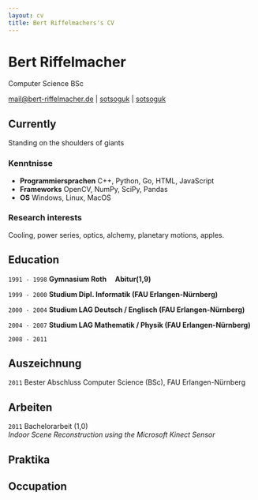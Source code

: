 ```yaml
---
layout: cv
title: Bert Riffelmachers's CV
---
```

# Bert Riffelmacher
Computer Science BSc
<div id="address">

<div id="webaddress">
<a href="mail@bert-riffelmacher.de">mail@bert-riffelmacher.de</a>
| <i class="fa fa-github"></i> <a href="http://github.com/sotsoguk">sotsoguk</a>
|
<i class="fa fa-twitter"></i> <a href="http://twitter.com/sotsoguk">sotsoguk</a>
</div>


## Currently

Standing on the shoulders of giants

### Kenntnisse

- __Programmiersprachen__ C++, Python, Go, HTML, JavaScript
- __Frameworks__ OpenCV, NumPy, SciPy, Pandas
- __OS__ Windows, Linux, MacOS



### Research interests

Cooling, power series, optics, alchemy, planetary motions, apples.


## Education

`1991 - 1998`
__Gymnasium Roth &emsp;Abitur(1,9)__

`1999 - 2000`
__Studium Dipl. Informatik (FAU Erlangen-Nürnberg)__


`2000 - 2004`
__Studium LAG Deutsch / Englisch (FAU Erlangen-Nürnberg)__

`2004 - 2007`
__Studium LAG Mathematik / Physik (FAU Erlangen-Nürnberg)__

`2008 - 2011`



## Auszeichnung

`2011`
Bester Abschluss Computer Science (BSc), FAU Erlangen-Nürnberg




## Arbeiten

`2011` Bachelorarbeit (1,0)<br>
_Indoor Scene Reconstruction using the Microsoft Kinect Sensor_ 


## Praktika

## Occupation





<!-- ### Footer

Last updated: April 2021 -->


